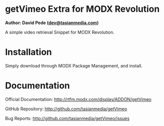 getVimeo Extra for MODX Revolution
=================================
**Author: David Pede (dev@tasianmedia.com)**

A simple video retrieval Snippet for MODX Revolution.

Installation
============
Simply download through MODX Package Management, and install.

Documentation
=============
Official Documentation:
http://rtfm.modx.com/display/ADDON/getVimeo

GitHub Repository:
http://github.com/tasianmedia/getVimeo

Bug Reports:
http://github.com/tasianmedia/getVimeo/issues